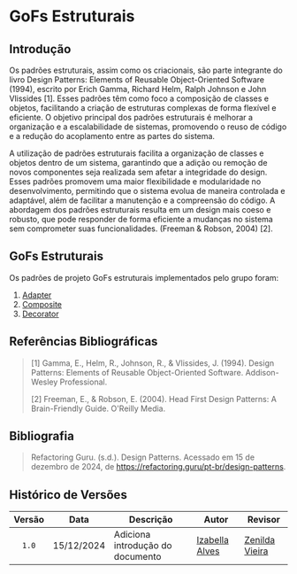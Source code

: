 # GoFs Estruturais

## Introdução

Os padrões estruturais, assim como os criacionais, são parte integrante do livro Design Patterns: Elements of Reusable Object-Oriented Software (1994), escrito por Erich Gamma, Richard Helm, Ralph Johnson e John Vlissides [1]. Esses padrões têm como foco a composição de classes e objetos, facilitando a criação de estruturas complexas de forma flexível e eficiente. O objetivo principal dos padrões estruturais é melhorar a organização e a escalabilidade de sistemas, promovendo o reuso de código e a redução do acoplamento entre as partes do sistema.

A utilização de padrões estruturais facilita a organização de classes e objetos dentro de um sistema, garantindo que a adição ou remoção de novos componentes seja realizada sem afetar a integridade do design. Esses padrões promovem uma maior flexibilidade e modularidade no desenvolvimento, permitindo que o sistema evolua de maneira controlada e adaptável, além de facilitar a manutenção e a compreensão do código. A abordagem dos padrões estruturais resulta em um design mais coeso e robusto, que pode responder de forma eficiente a mudanças no sistema sem comprometer suas funcionalidades. (Freeman & Robson, 2004) [2].

## GoFs Estruturais

Os padrões de projeto GoFs estruturais implementados pelo grupo foram:

1. [Adapter](https://unbarqdsw2024-2.github.io/2024.2_G10_Recomendacao_Entrega_03/#/gofs-estruturais/adapter)
2. [Composite](https://unbarqdsw2024-2.github.io/2024.2_G10_Recomendacao_Entrega_03/#/gofs-estruturais/composite)
3. [Decorator](https://unbarqdsw2024-2.github.io/2024.2_G10_Recomendacao_Entrega_03/#/gofs-estruturais/decorator)


## Referências Bibliográficas

> [1] Gamma, E., Helm, R., Johnson, R., & Vlissides, J. (1994). Design Patterns: Elements of Reusable Object-Oriented Software. Addison-Wesley Professional.
> 
> [2] Freeman, E., & Robson, E. (2004). Head First Design Patterns: A Brain-Friendly Guide. O'Reilly Media.

## Bibliografia

> Refactoring Guru. (s.d.). Design Patterns. Acessado em 15 de dezembro de 2024, de <https://refactoring.guru/pt-br/design-patterns>.

## Histórico de Versões

| Versão | Data | Descrição | Autor | Revisor |
| :----: | ---- | --------- | ----- | ------- |
| `1.0`  |15/12/2024| Adiciona introdução do documento |[Izabella Alves](https://github.com/izabellaalves)|[Zenilda Vieira](https://github.com/ZenildaVieira)|
